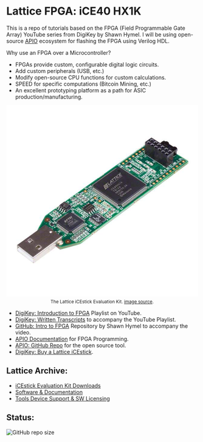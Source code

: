 # Lattice FPGA: iCE40 HX1K

This is a repo of tutorials based on the FPGA (Field Programmable Gate Array) YouTube series from DigiKey by Shawn Hymel. I will be using open-source [APIO](https://github.com/FPGAwars/apio) ecosystem for flashing the FPGA using Verilog HDL.

Why use an FPGA over a Microcontroller?
- FPGAs provide custom, configurable digital logic circuits.
- Add custom peripherals (USB, etc.)
- Modify open-source CPU functions for custom calculations.
- SPEED for specific computations (Bitcoin Mining, etc.)
- An excellent prototyping platform as a path for ASIC production/manufacturing.

<div align="center">

<img src="./assets/iCE40.jpg" alt="iCE40 Stick" width="600"/><br>
<small>
    The Lattice iCEstick Evaluation Kit. [image source](https://www.digikey.com/en/products/detail/lattice-semiconductor-corporation/ICE40HX1K-STICK-EVN/4289604).
</small>
</div>

- [DigiKey: Introduction to FPGA](https://www.youtube.com/playlist?list=PLEBQazB0HUyT1WmMONxRZn9NmQ_9CIKhb) Playlist on YouTube.
- [DigiKey: Written Transcripts](https://www.digikey.com/en/maker/projects/introduction-to-fpga-part-1-what-is-an-fpga/3ee5f6c8fa594161a655a9f960060893) to accompany the YouTube Playlist.
- [GitHub: Intro to FPGA](https://github.com/ShawnHymel/introduction-to-fpga) Repository by Shawn Hymel to accompany the video.
- [APIO Documentation](https://apiodoc.readthedocs.io/en/stable/) for FPGA Programming.
- [APIO: GitHub Repo](https://github.com/FPGAwars/apio) for the open source tool.
- [DigiKey: Buy a Lattice iCEstick](https://www.digikey.com/en/products/detail/lattice-semiconductor-corporation/ICE40HX1K-STICK-EVN/4289604).

## Lattice Archive:
- [iCEstick Evaluation Kit Downloads](https://www.latticesemi.com/icestick)
- [Software & Documentation](https://www.latticesemi.com/en/Support/SoftwareArchive)
- [Tools Device Support & SW Licensing](https://www.latticesemi.com/Support/Licensing)

## Status:
![GitHub repo size](https://img.shields.io/github/repo-size/ADolbyB/lattice-fpga-ice40?style=for-the-badge&logo=github)
